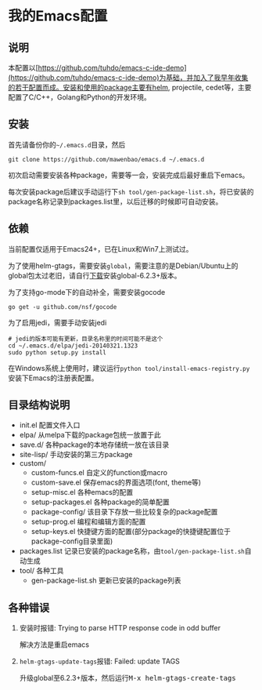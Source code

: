 # 我的Emacs配置

## 说明
本配置以[https://github.com/tuhdo/emacs-c-ide-demo](https://github.com/tuhdo/emacs-c-ide-demo)为基础，并加入了我早年收集的若干配置而成。安装和使用的package主要有helm, projectile, cedet等，主要配置了C/C++，Golang和Python的开发环境。

## 安装
首先请备份你的`~/.emacs.d`目录，然后

    git clone https://github.com/mawenbao/emacs.d ~/.emacs.d

初次启动需要安装各种package，需要等一会，安装完成后最好重启下emacs。

每次安装package后建议手动运行下`sh tool/gen-package-list.sh`，将已安装的package名称记录到packages.list里，以后迁移的时候即可自动安装。

## 依赖
当前配置仅适用于Emacs24+，已在Linux和Win7上测试过。

为了使用helm-gtags，需要安装`global`，需要注意的是Debian/Ubuntu上的global包太过老旧，请自行[下载](http://www.gnu.org/software/global/download.html)安装global-6.2.3+版本。

为了支持go-mode下的自动补全，需要安装gocode

    go get -u github.com/nsf/gocode

为了启用jedi，需要手动安装jedi

    # jedi的版本可能有更新，目录名称里的时间可能不是这个
    cd ~/.emacs.d/elpa/jedi-20140321.1323
    sudo python setup.py install

在Windows系统上使用时，建议运行`python tool/install-emacs-registry.py`安装下Emacs的注册表配置。

## 目录结构说明

* init.el       配置文件入口
* elpa/         从melpa下载的package包统一放置于此
* save.d/       各种package的本地存储统一放在该目录
* site-lisp/    手动安装的第三方package
* custom/
    * custom-funcs.el   自定义的function或macro
    * custom-save.el    保存emacs的界面选项(font, theme等)
    * setup-misc.el     各种emacs的配置
    * setup-packages.el 各种package的简单配置
    * package-config/   该目录下存放一些比较复杂的package配置
    * setup-prog.el     编程和编辑方面的配置
    * setup-keys.el     快捷键方面的配置(部分package的快捷键配置位于package-config目录里面)
* packages.list 记录已安装的package名称，由`tool/gen-package-list.sh`自动生成
* tool/         各种工具
    * gen-package-list.sh   更新已安装的package列表

## 各种错误
1. 安装时报错: Trying to parse HTTP response code in odd buffer

    解决方法是重启emacs

2. `helm-gtags-update-tags`报错: Failed: update TAGS

    升级global至6.2.3+版本，然后运行<kbd>M-x helm-gtags-create-tags</kbd>

